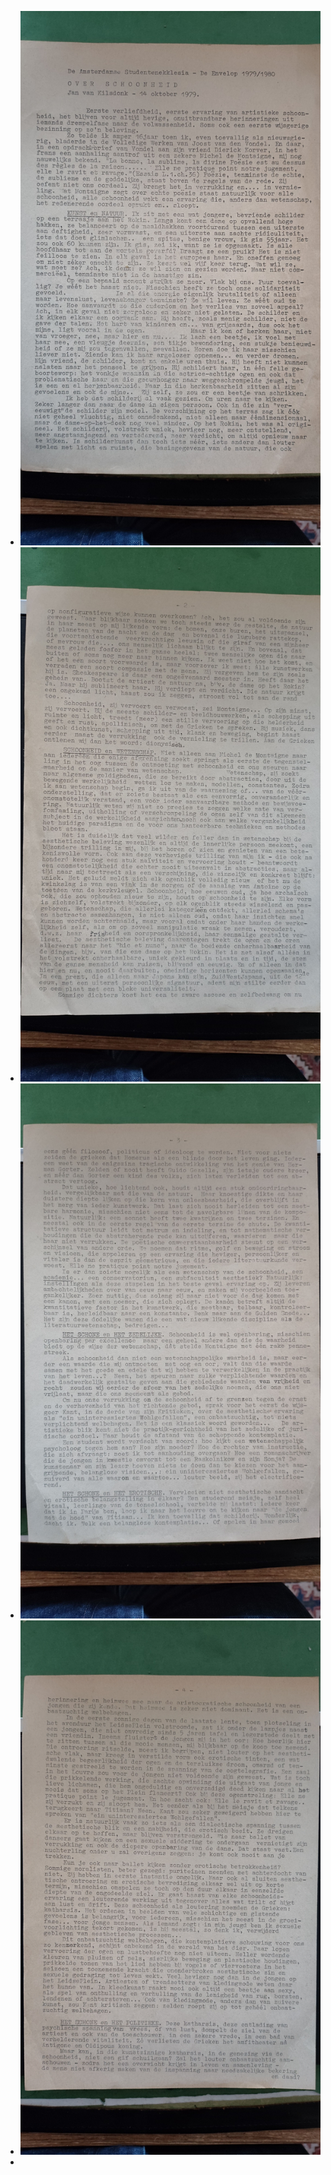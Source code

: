 - ![2025-02-28-07-57-26.jpeg](../assets/2025-02-28-07-57-26.jpeg)
- ![2025-02-28-07-57-42.jpeg](../assets/2025-02-28-07-57-42.jpeg)
- ![2025-02-28-07-57-54.jpeg](../assets/2025-02-28-07-57-54.jpeg)
- ![2025-02-28-07-58-06.jpeg](../assets/2025-02-28-07-58-06.jpeg)
-